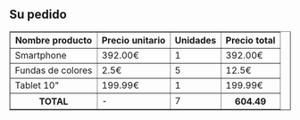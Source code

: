 ﻿<!DOCTYPE html PUBLIC "-//W3C//DTD XHTML 1.0 Strict//EN" "http://www.w3.org/TR/xhtml1/DTD/xhtml1-strict.dtd">
 <!-- plantilla para paginas web-->
<html xmlns="http://www.w3.org/1999/xhtml" xml:lang="es" lang="es">
  <head>
    <meta http-equiv="Content-Type" content="text/html; charset=utf-8" />
    <title>Página de prueba</title>
  </head>
  <body>
	<h2>Su pedido</h2>
	<table border="1">
		<tr>
			<th>Nombre producto</th>
			<th>Precio unitario</th>
			<th>Unidades</th>
			<th>Precio total</th>
		</tr>
		<tr>
			<td>Smartphone</td>
			<td>392.00€</td>
			<td>1</td>
			<td>392.00€</td>
		</tr>
		<tr>
			<td>Fundas de colores</td>
			<td>2.5€</td>
			<td>5</td>
			<td>12.5€</td>
		</tr>
		<tr>
			<td>Tablet 10"</td>
			<td>199.99€</td>
			<td>1</td>
			<td>199.99€</td>
		</tr>
		<tr>
			<th>TOTAL</th>
			<td>-</td>
			<td>7</td>
			<th>604.49</th>
		</tr>
	</table>
  </body>
</html>